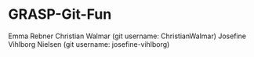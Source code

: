 # GRASP-Git-Fun

Emma Rebner 
Christian Walmar (git username: ChristianWalmar)
Josefine Vihlborg Nielsen (git username: josefine-vihlborg)
